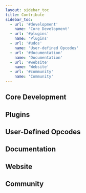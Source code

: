 ```yaml
---
layout: sidebar_toc
title: Contribute 
sidebar_toc:
  - url: '#development'
    name: 'Core Development'
  - url: '#plugins'
    name: 'Plugins'
  - url: '#udos'
    name: 'User-defined Opcodes'
  - url: '#documentation'
    name: 'Documentation'
  - url: '#website'
    name: 'Website'
  - url: '#community'
    name: 'Community'
---
```

<h2 id="development">Core Development</h2>

<h2 id="plugins">Plugins</h2>

<h2 id="udos">User-Defined Opcodes</h2>

<h2 id="documentation">Documentation</h2>

<h2 id="website">Website</h2>

<h2 id="website">Community</h2>
